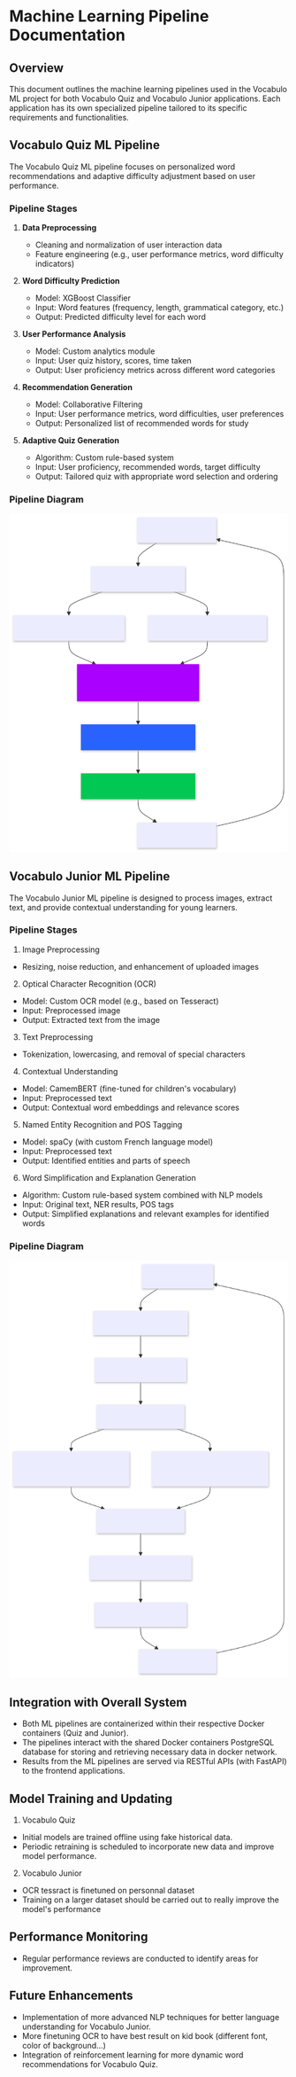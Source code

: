 # Machine Learning Pipeline Documentation

## Overview

This document outlines the machine learning pipelines used in the Vocabulo ML project for both Vocabulo Quiz and 
Vocabulo Junior applications. Each application has its own specialized pipeline tailored to its specific requirements 
and functionalities.

## Vocabulo Quiz ML Pipeline

The Vocabulo Quiz ML pipeline focuses on personalized word recommendations and adaptive difficulty adjustment based on 
user performance.

### Pipeline Stages

1. **Data Preprocessing**
   - Cleaning and normalization of user interaction data
   - Feature engineering (e.g., user performance metrics, word difficulty indicators)

2. **Word Difficulty Prediction**
   - Model: XGBoost Classifier
   - Input: Word features (frequency, length, grammatical category, etc.)
   - Output: Predicted difficulty level for each word

3. **User Performance Analysis**
   - Model: Custom analytics module
   - Input: User quiz history, scores, time taken
   - Output: User proficiency metrics across different word categories

4. **Recommendation Generation**
   - Model: Collaborative Filtering
   - Input: User performance metrics, word difficulties, user preferences
   - Output: Personalized list of recommended words for study

5. **Adaptive Quiz Generation**
   - Algorithm: Custom rule-based system
   - Input: User proficiency, recommended words, target difficulty
   - Output: Tailored quiz with appropriate word selection and ordering

### Pipeline Diagram

![pipeline quiz](./Voc_quiz_pipeline.svg)

## Vocabulo Junior ML Pipeline

The Vocabulo Junior ML pipeline is designed to process images, extract text, and provide contextual understanding for 
young learners.

### Pipeline Stages

1. Image Preprocessing

- Resizing, noise reduction, and enhancement of uploaded images


2. Optical Character Recognition (OCR)

- Model: Custom OCR model (e.g., based on Tesseract)
- Input: Preprocessed image
- Output: Extracted text from the image


3. Text Preprocessing

- Tokenization, lowercasing, and removal of special characters


4. Contextual Understanding

- Model: CamemBERT (fine-tuned for children's vocabulary)
- Input: Preprocessed text
- Output: Contextual word embeddings and relevance scores


5. Named Entity Recognition and POS Tagging

- Model: spaCy (with custom French language model)
- Input: Preprocessed text
- Output: Identified entities and parts of speech


6. Word Simplification and Explanation Generation

- Algorithm: Custom rule-based system combined with NLP models
- Input: Original text, NER results, POS tags
- Output: Simplified explanations and relevant examples for identified words



### Pipeline Diagram

![pipeline junior](./Voc_junior_pipeline.svg)

## Integration with Overall System

* Both ML pipelines are containerized within their respective Docker containers (Quiz and Junior).
* The pipelines interact with the shared Docker containers PostgreSQL database for storing and retrieving necessary data
in docker network.
* Results from the ML pipelines are served via RESTful APIs (with FastAPI) to the frontend applications.

## Model Training and Updating

1. Vocabulo Quiz
* Initial models are trained offline using fake historical data.
* Periodic retraining is scheduled to incorporate new data and improve model performance.

2. Vocabulo Junior
* OCR tessract is finetuned on personnal dataset
* Training on a larger dataset should be carried out to really improve the model's performance

## Performance Monitoring

* Regular performance reviews are conducted to identify areas for improvement.

## Future Enhancements

* Implementation of more advanced NLP techniques for better language understanding for Vocabulo Junior.
* More finetuning OCR to have best result on kid book (different font, color of background...)
* Integration of reinforcement learning for more dynamic word recommendations for Vocabulo Quiz.
